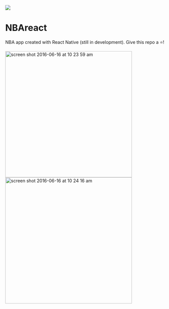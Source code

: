 ![](https://img.shields.io/github/issues/jbkuczma/NBAreact.svg?style=flat-square)
# NBAreact
NBA app created with React Native (still in development). Give this repo a ⭐️!

<img width="400" alt="screen shot 2016-06-16 at 10 23 59 am" src="https://cloud.githubusercontent.com/assets/12615090/16120171/9d1f10d4-33ac-11e6-836e-f871f392657a.png">
<img width="400" alt="screen shot 2016-06-16 at 10 24 16 am" src="https://cloud.githubusercontent.com/assets/12615090/16120176/9e8ff92e-33ac-11e6-8fab-7bacb337729f.png">
